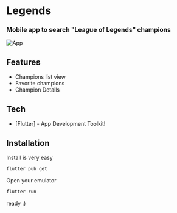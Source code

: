 # Legends
### Mobile app to search "League of Legends" champions

![App](https://github.com/cyberkaidev/Flutter-App---League-of-Legends/blob/master/readme/legends_gif.gif)

## Features
- Champions list view
- Favorite champions
- Champion Details

## Tech
- [Flutter] - App Development Toolkit!

## Installation
Install is very easy

```sh
flutter pub get
```
Open your emulator
```sh
flutter run
```
ready :)
